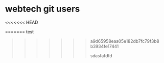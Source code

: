 webtech git users
=======

<<<<<<< HEAD

=======
test
>>>>>>> a9d65958eaa05e182db7fc79f3b8b3934fe17441
>>>>>>>
>>>>>>>
>>>>>>> sdasfafdfd 
